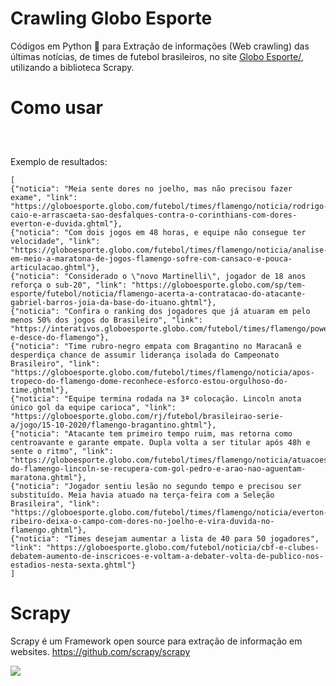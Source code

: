 # Crawling Globo Esporte

Códigos em Python 🐍 para Extração de informações (Web crawling) das últimas notícias, de times de futebol brasileiros, no site <a href = 'http://globoesporte.globo.com/'>Globo Esporte/</a>, utilizando a biblioteca Scrapy.

# Como usar 

```



```

Exemplo de resultados:

```
[
{"noticia": "Meia sente dores no joelho, mas não precisou fazer exame", "link": "https://globoesporte.globo.com/futebol/times/flamengo/noticia/rodrigo-caio-e-arrascaeta-sao-desfalques-contra-o-corinthians-com-dores-everton-e-duvida.ghtml"},
{"noticia": "Com dois jogos em 48 horas, e equipe não consegue ter velocidade", "link": "https://globoesporte.globo.com/futebol/times/flamengo/noticia/analise-em-meio-a-maratona-de-jogos-flamengo-sofre-com-cansaco-e-pouca-articulacao.ghtml"},
{"noticia": "Considerado o \"novo Martinelli\", jogador de 18 anos reforça o sub-20", "link": "https://globoesporte.globo.com/sp/tem-esporte/futebol/noticia/flamengo-acerta-a-contratacao-do-atacante-gabriel-barros-joia-da-base-do-ituano.ghtml"},
{"noticia": "Confira o ranking dos jogadores que já atuaram em pelo menos 50% dos jogos do Brasileiro", "link": "https://interativos.globoesporte.globo.com/futebol/times/flamengo/powerranking/sobe-e-desce-do-flamengo"},
{"noticia": "Time rubro-negro empata com Bragantino no Maracanã e desperdiça chance de assumir liderança isolada do Campeonato Brasileiro", "link": "https://globoesporte.globo.com/futebol/times/flamengo/noticia/apos-tropeco-do-flamengo-dome-reconhece-esforco-estou-orgulhoso-do-time.ghtml"},
{"noticia": "Equipe termina rodada na 3ª colocação. Lincoln anota único gol da equipe carioca", "link": "https://globoesporte.globo.com/rj/futebol/brasileirao-serie-a/jogo/15-10-2020/flamengo-bragantino.ghtml"},
{"noticia": "Atacante tem primeiro tempo ruim, mas retorna como centroavante e garante empate. Dupla volta a ser titular após 48h e sente o ritmo", "link": "https://globoesporte.globo.com/futebol/times/flamengo/noticia/atuacoes-do-flamengo-lincoln-se-recupera-com-gol-pedro-e-arao-nao-aguentam-maratona.ghtml"},
{"noticia": "Jogador sentiu lesão no segundo tempo e precisou ser substituído. Meia havia atuado na terça-feira com a Seleção Brasileira", "link": "https://globoesporte.globo.com/futebol/times/flamengo/noticia/everton-ribeiro-deixa-o-campo-com-dores-no-joelho-e-vira-duvida-no-flamengo.ghtml"},
{"noticia": "Times desejam aumentar a lista de 40 para 50 jogadores", "link": "https://globoesporte.globo.com/futebol/noticia/cbf-e-clubes-debatem-aumento-de-inscricoes-e-voltam-a-debater-volta-de-publico-nos-estadios-nesta-sexta.ghtml"}
]
```

# Scrapy 

Scrapy é um Framework open source para extração de informação em websites. <a>https://github.com/scrapy/scrapy</a>

<a href = "https://scrapy.org/">
  
  <img href = "https://scrapy.org/" src= "https://blog.theodo.com/static/f37be0c89dc04141fd6408a4f9356f64/a79d3/Scrapy-Logo-big.png">
</a>



